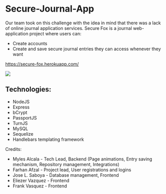 # Secure-Journal-App
Our team took on this challenge with the idea in mind that there was a lack of online journal application services. Secure Fox is a journal web-application project where users can:
  - Create accounts
  - Create and save secure journal entries they can access whenever they want
 
https://secure-fox.herokuapp.com/

![](secure-fox-demo.gif)

## Technologies:
- NodeJS
- Express
- bCrypt
- PassportJS
- TurnJS
- MySQL
- Sequelize
- Handlebars templating framework

Credits:
* Myles Alcala - Tech Lead, Backend (Page animations, Entry saving mechanism, Repository management, Integrations)
* Farhan Afzal - Project lead, User registrations and logins
* Jose L. Saboya - Database management, Frontend
* Eliezer Vazquez - Frontend
* Frank Vasquez - Frontend
